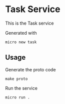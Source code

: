 # Task Service

This is the Task service

Generated with

```
micro new task
```

## Usage

Generate the proto code

```
make proto
```

Run the service

```
micro run .
```